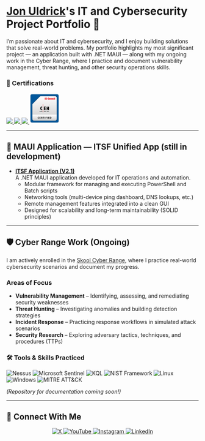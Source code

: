 # <a href="https://www.linkedin.com/in/jon-uldrick/">Jon Uldrick</a>'s IT and Cybersecurity Project Portfolio 🔐

I’m passionate about IT and cybersecurity, and I enjoy building solutions that solve real-world problems. My portfolio highlights my most significant project — an application built with .NET MAUI — along with my ongoing work in the Cyber Range, where I practice and document vulnerability management, threat hunting, and other security operations skills.  

### 📜 Certifications

<div>
  <a href="https://www.credly.com/badges/d10c1fa5-c0fd-4991-a165-91228e0acbec/public_url">
    <img src="https://images.credly.com/size/160x160/images/f6d62c5d-1e1d-4de6-92ee-8dc8c80b1c7b/blob" width="80" />
  </a>
  <a href="https://www.credly.com/badges/1fa80d7e-0087-466a-baf4-0a47ca2c1005/public_url">
    <img src="https://images.credly.com/size/160x160/images/8e6bde54-8a33-4ec0-9d70-90fcde581bcf/image.png" width="80" />
  </a>
  <a href="https://www.credly.com/badges/be63f763-4726-4c47-859e-12eea6d39317/public_url">
    <img src="https://images.credly.com/size/160x160/images/c3e2745b-2f30-4e6b-9290-f7557a705181/image.png" width="80" />
  </a>
  <a href="https://aspen.eccouncil.org/Certificate/Certificate?a=eof6foV0K5/d/w5hmSyIRQ==">
    <img src="/Assets/Badges/CEH.png" width="80" />
  </a>
</div>

---

## 📱 MAUI Application — ITSF Unified App (still in development)

- **[ITSF Application (V2.1)](https://github.com/IamSpotted/IT-Unified-App)**  
  A .NET MAUI application developed for IT operations and automation.  
  - Modular framework for managing and executing PowerShell and Batch scripts  
  - Networking tools (multi-device ping dashboard, DNS lookups, etc.)  
  - Remote management features integrated into a clean GUI  
  - Designed for scalability and long-term maintainability (SOLID principles)  

---

## 🛡 Cyber Range Work (Ongoing)

I am actively enrolled in the [Skool Cyber Range](https://www.skool.com/cyber-range), where I practice real-world cybersecurity scenarios and document my progress.  

### Areas of Focus  
- **Vulnerability Management** – Identifying, assessing, and remediating security weaknesses  
- **Threat Hunting** – Investigating anomalies and building detection strategies  
- **Incident Response** – Practicing response workflows in simulated attack scenarios  
- **Security Research** – Exploring adversary tactics, techniques, and procedures (TTPs)  

### 🛠️ Tools & Skills Practiced

<div>
  <img src="https://img.shields.io/badge/Nessus-FF0000?style=for-the-badge&logo=tenable&logoColor=white" alt="Nessus" />
  <img src="https://img.shields.io/badge/Microsoft%20Sentinel-0078D6?style=for-the-badge&logo=microsoft&logoColor=white" alt="Microsoft Sentinel" />
  <img src="https://img.shields.io/badge/KQL-0096D6?style=for-the-badge&logo=microsoftazure&logoColor=white" alt="KQL" />
  <img src="https://img.shields.io/badge/NIST%20Framework-FF6600?style=for-the-badge" alt="NIST Framework" />
  <img src="https://img.shields.io/badge/Linux-FCC624?style=for-the-badge&logo=linux&logoColor=black" alt="Linux" />
  <img src="https://img.shields.io/badge/Windows-0078D6?style=for-the-badge&logo=windows&logoColor=white" alt="Windows" />
  <img src="https://img.shields.io/badge/MITRE%20ATT%26CK-FF0000?style=for-the-badge" alt="MITRE ATT&CK" />
</div>

*(Repository for documentation coming soon!)*  

---

## 🤳 Connect With Me

<p align="center">
  <a href="https://x.com/jonuldrick">
    <img src="https://cdn.jsdelivr.net/gh/simple-icons/simple-icons/icons/x.svg" alt="X" width="40" height="40" />
  </a>
  <a href="https://youtube.com/@i_am_spotted">
    <img src="https://cdn.jsdelivr.net/gh/simple-icons/simple-icons/icons/youtube.svg" alt="YouTube" width="40" height="40" />
  </a>
  <a href="https://instagram.com/YourHandle">
    <img src="https://cdn.jsdelivr.net/gh/simple-icons/simple-icons/icons/instagram.svg" alt="Instagram" width="40" height="40" />
  </a>
  <a href="https://linkedin.com/in/jon-uldrick">
    <img src="https://cdn.jsdelivr.net/gh/simple-icons/simple-icons/icons/linkedin.svg" alt="LinkedIn" width="40" height="40" />
  </a>
</p>
